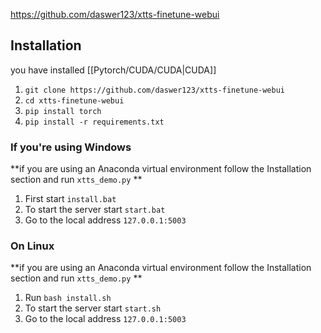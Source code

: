 
https://github.com/daswer123/xtts-finetune-webui

## Installation

you have installed [[Pytorch/CUDA/CUDA|CUDA]]

1. `git clone https://github.com/daswer123/xtts-finetune-webui`
2.  `cd xtts-finetune-webui`
3.  `pip install torch`
4.  `pip install -r requirements.txt`

### If you're using Windows

**if you are using  an Anaconda virtual environment follow the Installation section and run `xtts_demo.py` **

1. First start `install.bat`
2. To start the server start `start.bat`
3. Go to the local address `127.0.0.1:5003`

### On Linux

**if you are using  an Anaconda virtual environment follow the Installation section and run `xtts_demo.py` **

1. Run `bash install.sh`
2. To start the server start `start.sh`
3. Go to the local address `127.0.0.1:5003`

